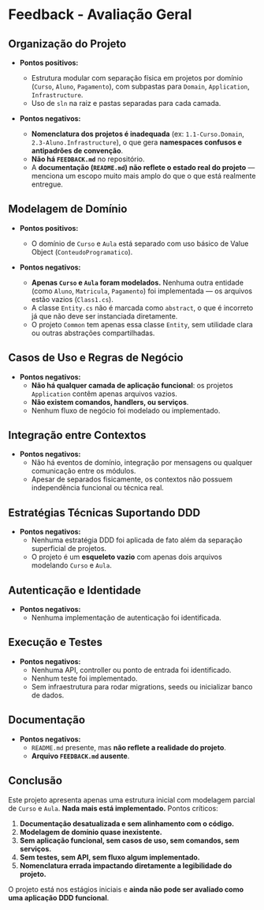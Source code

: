 # Feedback - Avaliação Geral

## Organização do Projeto
- **Pontos positivos:**
  - Estrutura modular com separação física em projetos por domínio (`Curso`, `Aluno`, `Pagamento`), com subpastas para `Domain`, `Application`, `Infrastructure`.
  - Uso de `sln` na raiz e pastas separadas para cada camada.

- **Pontos negativos:**
  - **Nomenclatura dos projetos é inadequada** (ex: `1.1-Curso.Domain`, `2.3-Aluno.Infrastructure`), o que gera **namespaces confusos e antipadrões de convenção**.
  - **Não há `FEEDBACK.md`** no repositório.
  - A **documentação (`README.md`) não reflete o estado real do projeto** — menciona um escopo muito mais amplo do que o que está realmente entregue.

## Modelagem de Domínio
- **Pontos positivos:**
  - O domínio de `Curso` e `Aula` está separado com uso básico de Value Object (`ConteudoProgramatico`).

- **Pontos negativos:**
  - **Apenas `Curso` e `Aula` foram modelados.** Nenhuma outra entidade (como `Aluno`, `Matricula`, `Pagamento`) foi implementada — os arquivos estão vazios (`Class1.cs`).
  - A classe `Entity.cs` não é marcada como `abstract`, o que é incorreto já que não deve ser instanciada diretamente.
  - O projeto `Common` tem apenas essa classe `Entity`, sem utilidade clara ou outras abstrações compartilhadas.

## Casos de Uso e Regras de Negócio
- **Pontos negativos:**
  - **Não há qualquer camada de aplicação funcional**: os projetos `Application` contêm apenas arquivos vazios.
  - **Não existem comandos, handlers, ou serviços**.
  - Nenhum fluxo de negócio foi modelado ou implementado.

## Integração entre Contextos
- **Pontos negativos:**
  - Não há eventos de domínio, integração por mensagens ou qualquer comunicação entre os módulos.
  - Apesar de separados fisicamente, os contextos não possuem independência funcional ou técnica real.

## Estratégias Técnicas Suportando DDD
- **Pontos negativos:**
  - Nenhuma estratégia DDD foi aplicada de fato além da separação superficial de projetos.
  - O projeto é um **esqueleto vazio** com apenas dois arquivos modelando `Curso` e `Aula`.

## Autenticação e Identidade
- **Pontos negativos:**
  - Nenhuma implementação de autenticação foi identificada.

## Execução e Testes
- **Pontos negativos:**
  - Nenhuma API, controller ou ponto de entrada foi identificado.
  - Nenhum teste foi implementado.
  - Sem infraestrutura para rodar migrations, seeds ou inicializar banco de dados.

## Documentação
- **Pontos negativos:**
  - `README.md` presente, mas **não reflete a realidade do projeto**.
  - **Arquivo `FEEDBACK.md` ausente**.

## Conclusão

Este projeto apresenta apenas uma estrutura inicial com modelagem parcial de `Curso` e `Aula`. **Nada mais está implementado.** Pontos críticos:

1. **Documentação desatualizada e sem alinhamento com o código.**
2. **Modelagem de domínio quase inexistente.**
3. **Sem aplicação funcional, sem casos de uso, sem comandos, sem serviços.**
4. **Sem testes, sem API, sem fluxo algum implementado.**
5. **Nomenclatura errada impactando diretamente a legibilidade do projeto.**

O projeto está nos estágios iniciais e **ainda não pode ser avaliado como uma aplicação DDD funcional**.
